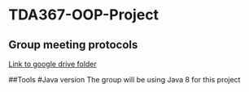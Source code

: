 # TDA367-OOP-Project
## Group meeting protocols
[Link to google drive folder](https://drive.google.com/drive/folders/1BFGlPjVkQWTJUQReq_0bJjC7yN-BWDoM?usp=sharing)

##Tools
#Java version
The group will be using Java 8 for this project
